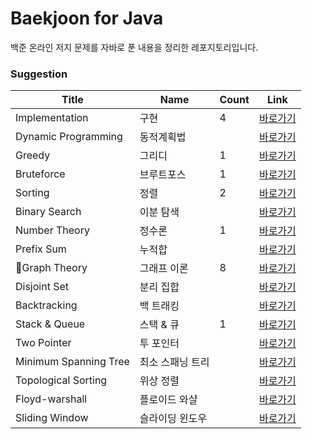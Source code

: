 # Baekjoon for Java

백준 온라인 저지 문제를 자바로 푼 내용을 정리한 레포지토리입니다.


### Suggestion

| Title                 | Name                 | Count | Link                                                                                    |
| --------------------- | -------------------- | ----- | --------------------------------------------------------------------------------------- |
| Implementation        | 구현                 | 4     | [바로가기](https://github.com/sgn07124/Algorithm/blob/main/Implementation)      |
| Dynamic Programming   | 동적계획법           |     | [바로가기](https://github.com/sgn07124/Algorithm/tree/main/Dynamic%20Programming)  |
| Greedy                | 그리디               | 1     | [바로가기](https://github.com/sgn07124/Algorithm/tree/main/Greedy)              |
| Bruteforce            | 브루트포스           | 1     | [바로가기](https://github.com/sgn07124/Algorithm/blob/main/Bruteforce)          |
| Sorting               | 정렬                 | 2     | [바로가기](https://github.com/sgn07124/Algorithm/tree/main/Sorting)             |
| Binary Search         | 이분 탐색            |      | [바로가기](https://github.com/sgn07124/Algorithm/tree/main/Binary%20Search)        |
| Number Theory        | 정수론      | 1     | [바로가기](https://github.com/sgn07124/Algorithm/tree/main/Number%20Theory)       |
| Prefix Sum            | 누적합               |      | [바로가기](https://github.com/sgn07124/Algorithm/tree/main/Prefix%20Sum)           |
| Graph Theory              | 그래프 이론           | 8     | [바로가기](https://github.com/sgn07124/Algorithm/tree/main/Graph%20Theory)            |
| Disjoint Set          | 분리 집합            |      | [바로가기](https://github.com/sgn07124/Algorithm/tree/main/Disjoint%20Set)         |
| Backtracking          | 백 트래킹            |      | [바로가기](https://github.com/sgn07124/Algorithm/tree/main/Backtracking)        |
| Stack & Queue         | 스택 & 큐            | 1     | [바로가기](https://github.com/sgn07124/Algorithm/tree/main/Stack%20&%20Queue)          |
| Two Pointer           | 투 포인터            |      | [바로가기](https://github.com/sgn07124/Algorithm/tree/main/Two%20Pointer)          |
| Minimum Spanning Tree | 최소 스패닝 트리     |      | [바로가기](https://github.com/sgn07124/Algorithm/tree/main/Minimum%20Spanning%20Tree) |
| Topological Sorting   | 위상 정렬            |      | [바로가기](https://github.com/sgn07124/Algorithm/tree/main/Topological%20Sorting)  |
| Floyd-warshall        | 플로이드 와샬        |      | [바로가기](https://github.com/sgn07124/Algorithm/tree/main/Floyd-warshall)       |
| Sliding Window        | 슬라이딩 윈도우      |      | [바로가기](https://github.com/sgn07124/Algorithm/tree/main/Sliding%20Window)       |
